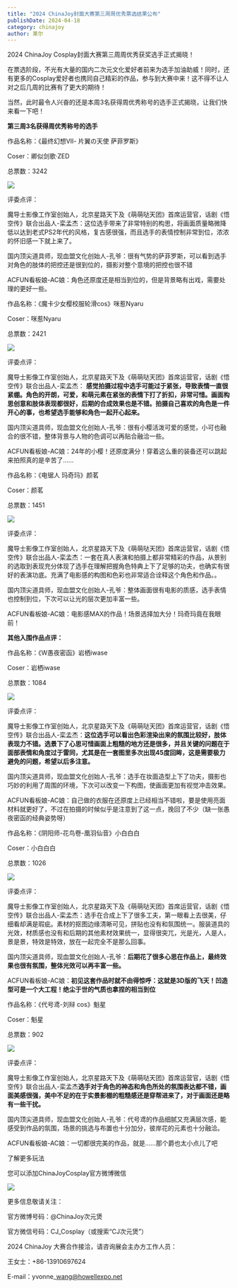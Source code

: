 ```yaml
---
title: "2024 ChinaJoy封面大赛第三周周优秀票选结果公布"
publishDate: 2024-04-18
category: chinajoy
author: 莱尔
---
```


2024 ChinaJoy Cosplay封面大赛第三周周优秀获奖选手正式揭晓！

在票选阶段，不光有大量的国内二次元文化爱好者前来为选手加油助威！同时，还有更多的Cosplay爱好者也携同自己精彩的作品，参与到大赛中来！这不得不让人对之后几周的比赛有了更大的期待！

当然，此时最令人兴奋的还是本周3名获得周优秀称号的选手正式揭晓，让我们快来看一下吧！

**第三周3名获得周优秀称号的选手**

作品名称：《最终幻想Ⅶ- 片翼の天使 萨菲罗斯》

Coser：卿似剑歌·ZED

总票数：3242

![](https://ec-net-1251389766.cos.ap-shanghai.myqcloud.com/wp-content/uploads/2024/04/20240418101912262-1024x576.png)

评委点评：

魔导士影像工作室创始人，北京星路天下及《萌萌哒天团》首席运营官，话剧《悟空传》联合出品人-栾孟杰：这位选手带来了非常特别的构思，将画面质量略微降低以达到老式PS2年代的风格，复古感很强，而且选手的表情控制非常到位，浓浓的怀旧感一下就上来了。

国内顶尖道具师，现血盟文化创始人-孔爷：很有气势的萨菲罗斯，可以看到选手对角色的肢体的把控还是很到位的，摄影对整个意境的把控也很不错

ACFUN看板娘-AC娘：角色还原度还是相当到位的，但是背景略有出戏，需要处理的更好一些。

作品名称：《魔卡少女樱校服轮滑cos》咪惹Nyaru

Coser：咪惹Nyaru

总票数：2421

![](https://ec-net-1251389766.cos.ap-shanghai.myqcloud.com/wp-content/uploads/2024/04/20240418101931557-576x1024.png)

评委点评：

魔导士影像工作室创始人，北京星路天下及《萌萌哒天团》首席运营官，话剧《悟空传》联合出品人-栾孟杰： **感觉拍摄过程中选手可能过于紧张，导致表情一直很紧绷。角色的开朗，可爱，和萌元素在紧张的表情下打了折扣，非常可惜。画面构思创意和肢体表现都很好，后期的合成效果也是不错。拍摄自己喜欢的角色是一件开心的事，也希望选手能够和角色一起开心起来。**

国内顶尖道具师，现血盟文化创始人-孔爷：很有小樱活泼可爱的感觉，小可也融合的很不错，整体背景与人物的色调可以再贴合融洽一些。

ACFUN看板娘-AC娘：24年的小樱！还原度满分！穿着这么重的装备还可以跳起来拍照真的是辛苦了……

作品名称：《电锯人 玛奇玛》颜茗

Coser：颜茗

总票数：1451

![](https://ec-net-1251389766.cos.ap-shanghai.myqcloud.com/wp-content/uploads/2024/04/20240418101946312-1024x576.png)

评委点评：

魔导士影像工作室创始人，北京星路天下及《萌萌哒天团》首席运营官，话剧《悟空传》联合出品人-栾孟杰：一套在真人表演和拍摄上都非常精彩的作品，从景别的选取到表现充分体现了选手在理解把握角色特典上下了足够的功夫，也确实有很好的表演功底。充满了电影感的构图和色彩也非常适合诠释这个角色和作品。。

国内顶尖道具师，现血盟文化创始人-孔爷：整体画面很有电影的质感，选手表情也控制到位，下次可以让光的层次更加丰富一些。

ACFUN看板娘-AC娘：电影感MAX的作品！场景选择加大分！玛奇玛竟在我眼前！

**其他入围作品点评：**

作品名称：《W愚夜密函》岩栖iwase

Coser：岩栖iwase

总票数：1084

![](https://ec-net-1251389766.cos.ap-shanghai.myqcloud.com/wp-content/uploads/2024/04/20240418101936850-682x1024.png)

评委点评：

魔导士影像工作室创始人，北京星路天下及《萌萌哒天团》首席运营官，话剧《悟空传》联合出品人-栾孟杰：**这位选手可以看出色彩渲染出来的氛围比较好，肢体表现力不错。选景下了心思可惜画面上粗糙的地方还是很多，并且关键的问题在于面部表情和角度过于雷同，尤其是在一套图里多次出现45度回眸，这是需要极力避免的问题，希望以后多注意。**

国内顶尖道具师，现血盟文化创始人-孔爷：选手在妆面造型上下了功夫，摄影也巧妙的利用了周围的环境，下次可以改变一下构图，使画面更加有视觉冲击效果。

ACFUN看板娘-AC娘：自己做的衣服在还原度上已经相当不错啦，要是使用亮面材料就更好了，不过在拍摄的时候似乎是注意到了这一点，挽回了不少（缺一张愚夜密函的经典姿势呀）

作品名称：《阴阳师-花鸟卷-凰羽仙音》小白白白

Coser：小白白白

总票数：1026

![](https://ec-net-1251389766.cos.ap-shanghai.myqcloud.com/wp-content/uploads/2024/04/20240418101950695-1024x576.png)

评委点评：

魔导士影像工作室创始人，北京星路天下及《萌萌哒天团》首席运营官，话剧《悟空传》联合出品人-栾孟杰：选手在合成上下了很多工夫，第一眼看上去很美，仔细看却满是瑕疵。素材的抠图边缘清晰可见，拼贴也没有和氛围统一。服装道具的光效，材质感也没有和后期的其他素材效果统一，显得很突兀，光是光，人是人，景是景，特效是特效，放在一起完全不是那么回事。

国内顶尖道具师，现血盟文化创始人-孔爷：**后期花了很多心思在作品上，最终效果也很有氛围，整体光效可以再丰富一些。**

ACFUN看板娘-AC娘：**初见这套作品时就不由得惊呼：这就是3D版的飞天！凹造型可是一个大工程！绝尘于世的气质也拿捏的相当到位**

作品名称：《代号鸢-刘辩 cos》魁星

Coser：魁星

总票数：902

![](https://ec-net-1251389766.cos.ap-shanghai.myqcloud.com/wp-content/uploads/2024/04/20240418101941601-1024x576.png)

评委点评：

魔导士影像工作室创始人，北京星路天下及《萌萌哒天团》首席运营官，话剧《悟空传》联合出品人-栾孟杰**选手对于角色的神态和角色所处的氛围表达都不错，画面美感很强，美中不足的在于实景影棚的粗糙感还是穿帮进来了，对于画面还是略有一些干扰。**

国内顶尖道具师，现血盟文化创始人-孔爷：代号鸢的作品细腻又充满层次感，能感受到作品的氛围，场景的挑选与布置也十分加分，彼岸花的元素也十分融洽。

ACFUN看板娘-AC娘：一切都很完美的作品，就是……那个爵也太小点儿了吧

了解更多玩法

您可以添加ChinaJoyCosplay官方微博微信

![](https://ec-net-1251389766.cos.ap-shanghai.myqcloud.com/wp-content/uploads/2024/04/20240418101945122.png)

更多信息敬请关注：

官方微博号码：@ChinaJoy次元煲

官方微信号码：CJ\_Cosplay（或搜索“CJ次元煲”）

2024 ChinaJoy 大赛合作接洽，请咨询展会主办方工作人员：

王女士：+86-13910697624

E-mail：yvonne\_wang@howellexpo.net
